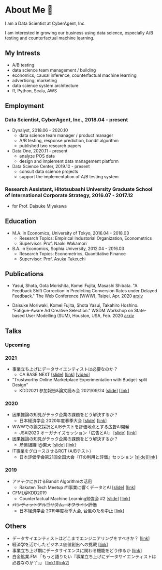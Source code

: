 # About Me 👋
I am a Data Scientist at CyberAgent, Inc.

I am interested in growing our business using data science, especially A/B testing and counterfactual machine learning.

## My Intrests
* A/B testing
* data science team management / building
* economics, causal inference, counterfactual machine learning
* advertising, marketing
* data science system architecture
* R, Python, Scala, AWS

## Employment
### Data Scientist, CyberAgent, Inc., 2018.04 - present
* Dynalyst, 2018.06 - 2020.10
  * data science team manager / product manager
  * A/B testing, response prediction, bandit algorithm
  * published two research papers
* Data One, 2020.11 - present
  * analyze POS data
  * design and implement data management platform
* Data Science Center, 2019.10 - present
  * consult data science projects
  * support the implementation of A/B testing system


### Research Assistant, Hitotsubashi University Graduate School of International Corporate Strategy, 2016.07 - 2017.12
* for Prof. Daisuke Miyakawa

## Education
* M.A. in Economics, University of Tokyo, 2016.04 - 2018.03
  * Research Topics: Empirical Industorial Organization, Econometrics
  * Supervisor: Prof. Naoki Wakamori
* B.A. in Economics, Sophia University, 2012.04 - 2016.03
  * Research Topics: Econometrics, Quantitative Finance
  * Supervisor: Prof. Asuka Takeuchi

## Publications
* Yasui, Shota, Gota Morishita, Komei Fujita, Masashi Shibata. "A Feedback Shift Correction in Predicting Conversion Rates under Delayed Feedback." The Web Conference (WWW), Taipei, Apr. 2020
[arxiv](https://arxiv.org/abs/2002.02068)

* Daisuke Moriwaki, Komei Fujita, Shota Yasui, Takahiro Hoshino. "Fatigue-Aware Ad Creative Selection." WSDM Workshop on State-based User Modelling (SUM), Houston, USA, Feb. 2020
[arxiv](https://arxiv.org/abs/1908.08936)

## Talks

### Upcoming

### 2021
* 事業立ち上げにデータサイエンティストは必要なのか？
  * CA BASE NEXT [[slide](https://speakerdeck.com/ko_fujita1/how-data-scientists-can-help-startups)] [[link](https://ca-base-next.cyberagent.co.jp/sessions/start-up-and-data-science/)] [[video](https://www.youtube.com/watch?v=Vbj97j9GkeU)]
 * "Trustworthy Online Marketplace Experimentation with Budget-split Design"
   * KDD2021 参加報告&論文読み会 2021/09/24 [[slide](https://speakerdeck.com/ko_fujita1/trustworthy-online-marketplace-experimentation-with-budget-split-design)] [[link](https://connpass.com/event/223966/)]

### 2020
* 因果推論の知見がテック企業の課題をどう解決するか？
  * 日本経済学会 2020年度春季大会 [[slide](https://speakerdeck.com/ko_fujita1/how-causal-inference-findings-solve-tech-companies-challenges)] [[link](https://cyberagent.ai/blog/pr/release_event/13050/)]
* WWWでの論文採択とA/Bテストを評価地点とする広告AI開発
  * JSAI2020 オーガナイズセッション「広告とAI」 [[slide](https://speakerdeck.com/ko_fujita1/www2020)] [[link](https://sites.google.com/view/jsai2020-os12-ad-ai/)]
* 因果推論の知見がテック企業の課題をどう解決するか？
  * 産業組織Ⅱ@東大 [[slide](https://speakerdeck.com/ko_fujita1/how-causal-inference-findings-solve-tech-companies-challenges-at-ut)] [[link](https://catalog.he.u-tokyo.ac.jp/detail?code=0704235&year=2020)]
* IT事業をグロースさせるRCT (A/Bテスト)
  * 日本評価学会第21回全国大会『ITの利用と評価』セッション [[slide](https://speakerdeck.com/ko_fujita1/how-to-grow-our-it-business-with-randomized-controlled-trials)][[link](http://evaluationjp.org/activity/start.htm)]

### 2019
* アドテクにおけるBandit Algorithmの活用
  * Rakuten Tech Meetup #1事業に響くデータとAI [[slide](https://speakerdeck.com/ko_fujita1/adotekuniokerubandit-algorithmfalsehuo-yong)] [[link](https://tech.rakuten.co.jp/news/data-and-ai-for-business/)]
* CFML@KDD2019
  * Counterfactual Machine Learning勉強会 #2 [[slide](https://speakerdeck.com/ko_fujita1/cfml-at-kdd2019)] [[link](https://cfml.connpass.com/event/141295/)]
* ~~バンディットアルゴリズム、オフライン評価~~
  * 日本経済学会 2019年度秋季大会, 台風のため中止 [[link](https://www.jeameetings.org/2019f/index.html)] 

## Others
* データサイエンティストはどこまでエンジニアリングをすべきか？ [[link](https://developers.cyberagent.co.jp/blog/archives/25162/)]
* 経済学を活かしたビジネス価値創出への挑戦 [[link](https://www.cyberagent.co.jp/way/features/list/detail/id=24754)]
* 事業立ち上げ期にデータサイエンスに関わる機能をどう作るか [[link](https://developers.cyberagent.co.jp/blog/archives/29757/)]
* 白金鉱業.FM 「もっと語りたい『事業立ち上げにデータサイエンティストは必要なのか？』」 [[link1](https://shirokane-kougyou.fm/episode/52)][[link2](https://open.spotify.com/episode/2sJlNnVKnxPMqEKeaRJqul?si=qTug6ExlQuGH0ZjE9tMnKg&dl_branch=1)]
